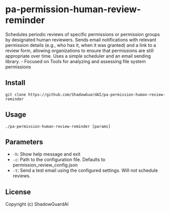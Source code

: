 # pa-permission-human-review-reminder
Schedules periodic reviews of specific permissions or permission groups by designated human reviewers. Sends email notifications with relevant permission details (e.g., who has it, when it was granted) and a link to a review form, allowing organizations to ensure that permissions are still appropriate over time. Uses a simple scheduler and an email sending library. - Focused on Tools for analyzing and assessing file system permissions

## Install
`git clone https://github.com/ShadowGuardAI/pa-permission-human-review-reminder`

## Usage
`./pa-permission-human-review-reminder [params]`

## Parameters
- `-h`: Show help message and exit
- `-c`: Path to the configuration file. Defaults to permission_review_config.json
- `-t`: Send a test email using the configured settings.  Will not schedule reviews.

## License
Copyright (c) ShadowGuardAI
